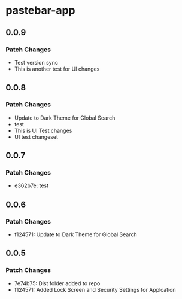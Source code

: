 # pastebar-app

## 0.0.9

### Patch Changes

- Test version sync
- This is another test for UI changes

## 0.0.8

### Patch Changes

- Update to Dark Theme for Global Search
- test
- This is UI Test changes
- UI test changeset

## 0.0.7

### Patch Changes

- e362b7e: test

## 0.0.6

### Patch Changes

- f124571: Update to Dark Theme for Global Search

## 0.0.5

### Patch Changes

- 7e74b75: Dist folder added to repo
- f124571: Added Lock Screen and Security Settings for Applcation
